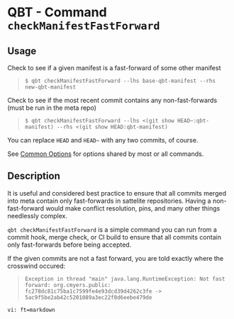# QBT - Command `checkManifestFastForward`

## Usage

Check to see if a given manifest is a fast-forward of some other manifest

>     $ qbt checkManifestFastForward --lhs base-qbt-manifest --rhs new-qbt-manifest

Check to see if the most recent commit contains any non-fast-forwards (must be run in the meta repo)

>     $ qbt checkManifestFastForward --lhs <(git show HEAD~:qbt-manifest) --rhs <(git show HEAD:qbt-manifest)

You can replace `HEAD` and `HEAD~` with any two commits, of course.

See [Common Options](qbt-common-options.html) for options shared by most or all commands.

## Description

It is useful and considered best practice to ensure that all commits merged into meta contain only fast-forwards in sattelite repositories.  Having a non-fast-forward would make conflict resolution, pins, and many other things needlessly complex.

`qbt checkManifestFastForward` is a simple command you can run from a commit hook, merge check, or CI build to ensure that all commits contain only fast-forwards before being accepted.

If the given commits are not a fast forward, you are told exactly where the crosswind occured:

>     Exception in thread "main" java.lang.RuntimeException: Not fast forward: org.cmyers.public: fc278dc81c75ba1c7599fe4e93dcd39d4262c3fe -> 5ac9f5be2ab42c5201089a3ec22f0d6eebe479de

    vi: ft=markdown
